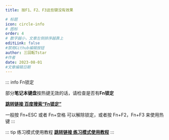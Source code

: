 ```yaml
---
title: 按F1、F2、F3这些键没有效果

# 标题
icon: circle-info
# 图标
order: 4
# 数字越小，文章左侧排序越靠上
editLink: false
#禁用Github编辑按钮
author: 三回転Tstar
#作者
date: 2023-08-01
#文章编辑日期
---
```


::: info Fn锁定

部分**笔记本键盘**按热键无效的话，请检查是否有**Fn锁定**

[**跳转链接 百度搜索“Fn锁定”**](https://www.baidu.com/s?ie=UTF-8&wd=Fn%E9%94%81%E5%AE%9A)

一般按 Fn+ESC 或者 Fn+空格 可以解除锁定，或者按 Fn+F2，Fn+F3 来使用热键
:::

::: tip 练习模式使用教程
[**跳转链接 练习模式使用教程**](/mods/PracticeMods.html)
:::

